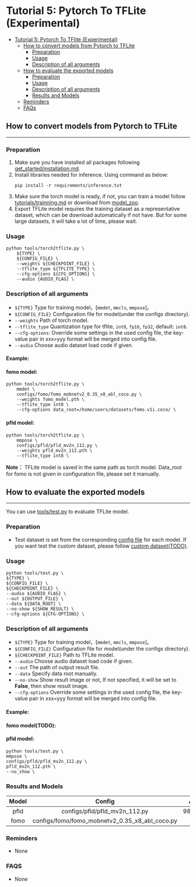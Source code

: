 # Tutorial 5: Pytorch To TFLite (Experimental)
- [Tutorial 5: Pytorch To TFlite (Experimental)](#tutorial-5-pytorch-to-tflite-experimental)
    - [How to convert models from Pytorch to TFLite](#how-to-convert-models-from-pytorch-to-tflite)
        - [Preparation](#preparation)
        - [Usage](#usage)
        - [Description of all arguments](#description-of-all-arguments)
    - [How to evaluate the exported models](#how-to-evaluate-the-exported-models)
        - [Preparation](#preparation-1)
        - [Usage](#usage-1)
        - [Description of all arguments](#description-of-all-arguments-1)
        - [Results and Models](#results-and-models)
    - [Reminders](#reminders)
    - [FAQs](#faqs)

## How to convert models from Pytorch to TFLite
---
### Preparation
1. Make sure you have installed all packages following [get_started/installation.md](https://github.com/Seeed-Studio/EdgeLab/blob/master/docs/en/get_started/installation.md).
2. Install libraries needed for inference. Using command as below:
    ```
    pip install -r requirements/inference.txt
    ```
3. Make sure the torch model is ready, if not, you can train a model follow [tutorials/trainning.md](https://github.com/Seeed-Studio/EdgeLab/blob/master/docs/en/tutorials/trainning.md) or download from [model_zoo](https://github.com/Seeed-Studio/EdgeLab/releases/tag/model_zoo).
4. Export TFLite model requires the training dataset as a representative dataset, which can be download automatically if not have. But for some large datasets, it will take a lot of time, please wait.

### Usage
    python tools/torch2tflite.py \
        ${TYPE} \
        ${CONFIG_FILE} \
        --weights ${CHECKPOINT_FILE} \
        --tflite_type ${TFLITE_TYPE} \
        --cfg-options ${CFG_OPTIONS} \
        --audio {AUDIO_FLAG} \

### Description of all arguments
- `${TYPE}` Type for training model，[`mmdet`, `mmcls`, `mmpose`]。
- `${CONFIG_FILE}` Configuration file for model(under the configs directory).
- `--weights` Path of torch model.
- `--tflite_type` Quantization type for tflite, `int8`, `fp16`, `fp32`, default: `int8`.
- `--cfg-options`: Override some settings in the used config file, the key-value pair in xxx=yyy format will be merged into config file.
- `--audio` Choose audio dataset load code if given.

#### Example:
#### fomo model:
    python tools/torch2tflite.py \
        mmdet \
        configs/fomo/fomo_mobnetv2_0.35_x8_abl_coco.py \
        --weights fomo_model.pth \
        --tflite_type int8 \
        --cfg-options data_root=/home/users/datasets/fomo.v1i.coco/ \
#### pfld model:
    python tools/torch2tflite.py \
        mmpose \
        configs/pfld/pfld_mv2n_112.py \
        --weights pfld_mv2n_112.pth \
        --tflite_type int8 \

**Note：** TFLite model is saved in the same path as torch model. Data_root for fomo is not given in configuration file, please set it manually.  

## How to evaluate the exported models
---
You can use [tools/test.py](https://github.com/Seeed-Studio/EdgeLab/blob/master/tools/test.py) to evaluate TFLite model.

### Preparation
- Test dataset is set from the corresponding [config file](https://github.com/Seeed-Studio/EdgeLab/tree/master/configs) for each model. If you want test the custom dataset, please follow [custom dataset(TODO)]().

### Usage
    python tools/test.py \
    ${TYPE} \
    ${CONFIG_FILE} \
    ${CHECKPOINT_FILE} \
    --audio ${AUDIO_FLAG} \
    --out ${OUTPUT_FILE} \
    --data ${DATA_ROOT} \
    --no-show ${SHOW_RESULT} \
    --cfg-options ${CFG-OPTIONS} \

### Description of all arguments
- `${TYPE}` Type for training model，[`mmdet`, `mmcls`, `mmpose`]。
- `${CONFIG_FILE}` Configuration file for model(under the configs directory).
- `${CHECKPOINT_FILE}` Path to TFLite model.
- `--audio` Choose audio dataset load code if given.
- `--out` The path of output result file.
- `--data` Specify data root manually.
- `--no-show` Show result image or not, If not specified, it will be set to **False**, then show result image.
- `--cfg-options` Override some settings in the used config file, the key-value pair in xxx=yyy format will be merged into config file.

#### Example:
#### fomo model(TODO):

#### pfld model:
    python tools/test.py \
    mmpose \
    configs/pfld/pfld_mv2n_112.py \
    pfld_mv2n_112.pth \
    --no_show \

### Results and Models

| Model |           Config               |   Acc  |
| :--: | :--: |:--:|
| pfld  | configs/pfld/pfld_mv2n_112.py  |   98.76% |
| fomo  | configs/fomo/fomo_mobnetv2_0.35_x8_abl_coco.py |     |


### Reminders
- None


### FAQS
- None